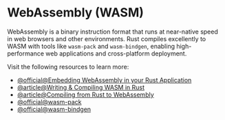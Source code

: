 # WebAssembly (WASM)

WebAssembly is a binary instruction format that runs at near-native speed in web browsers and other environments. Rust compiles excellently to WASM with tools like `wasm-pack` and `wasm-bindgen`, enabling high-performance web applications and cross-platform deployment.

Visit the following resources to learn more:

- [@official@Embedding WebAssembly in your Rust Application](https://blog.wasmer.io/executing-webassembly-in-your-rust-application-d5cd32e8ce46)
- [@article@Writing & Compiling WASM in Rust](https://www.shuttle.dev/blog/2024/03/06/writing-wasm-rust)
- [@article@Compiling from Rust to WebAssembly](https://developer.mozilla.org/en-US/docs/WebAssembly/Guides/Rust_to_Wasm)
- [@official@wasm-pack](https://lib.rs/crates/wasm-pack)
- [@official@wasm-bindgen](https://docs.rs/wasm-bindgen/latest/wasm_bindgen/)
